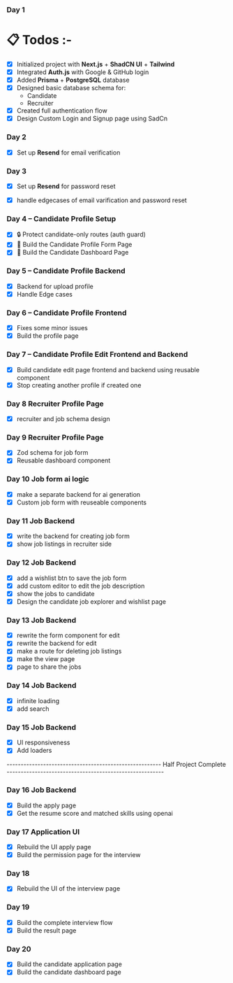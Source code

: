 ### Day 1 
# 📋 Todos :-
- [X] Initialized project with **Next.js** + **ShadCN UI** + **Tailwind**
- [X] Integrated **Auth.js** with Google & GitHub login
- [X] Added **Prisma** + **PostgreSQL** database
- [X] Designed basic database schema for:
  - Candidate
  - Recruiter
- [X] Created full authentication flow
- [X] Design Custom Login and Signup page using SadCn

### Day 2
- [x] Set up **Resend** for email verification 

### Day 3 
 - [x] Set up **Resend** for password reset
 - [x] handle edgecases of email varification and password reset


### Day 4 – Candidate Profile Setup

- [x] 🔒 Protect candidate-only routes (auth guard)  
- [x] 👤 Build the Candidate Profile Form Page  
- [x] 👤 Build the Candidate Dashboard Page  

### Day 5 – Candidate Profile Backend

- [x] Backend for upload profile
- [x] Handle Edge cases 

### Day 6 – Candidate Profile Frontend

- [x] Fixes some minor issues
- [x] Build the profile page 

### Day 7 – Candidate Profile Edit Frontend and Backend

- [x] Build candidate edit page frontend and backend using reusable component 
- [x] Stop creating another profile if created one 

### Day 8 Recruiter Profile Page
- [x] recruiter and job schema design

### Day 9 Recruiter Profile Page
- [x] Zod schema for job form 
- [x] Reusable dashboard component

### Day 10 Job form ai logic 
- [x] make a separate backend for ai generation
- [x] Custom job form with reuseable components

### Day 11 Job Backend
- [X] write the backend for creating job form 
- [x] show job listings in recruiter side 

### Day 12 Job Backend
- [x] add a wishlist btn to save the job form 
- [x] add custom editor to edit the job description
- [x] show the jobs to candidate
- [x] Design the candidate job explorer and wishlist page 

### Day 13 Job Backend
- [x] rewrite the form component for edit 
- [x] rewrite the backend for edit 
- [x] make a route for deleting job listings 
- [x] make the view page 
- [x] page to share the jobs

### Day 14 Job Backend
- [x] infinite loading 
- [x] add search 

### Day 15 Job Backend
- [x] UI responsiveness
- [x] Add loaders 

------------------------------------------------------- Half Project Complete --------------------------------------------------------

### Day 16 Job Backend
- [x] Build the apply page
- [x] Get the resume score and matched skills using openai

### Day 17 Application UI 
- [x] Rebuild the UI apply page
- [x] Build the permission page for the interview 

### Day 18 
- [x] Rebuild the UI of the interview  page

### Day 19 
- [x] Build the complete interview flow
- [x] Build the result page 

### Day 20 
- [x] Build the candidate application page 
- [x] Build the candidate dashboard page
